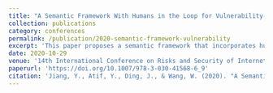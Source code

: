 ```yaml
---
title: "A Semantic Framework With Humans in the Loop for Vulnerability-Assessment in Cyber-Physical Production Systems"
collection: publications
category: conferences
permalink: /publication/2020-semantic-framework-vulnerability
excerpt: 'This paper proposes a semantic framework that incorporates human-in-the-loop approaches for vulnerability assessment in cyber-physical production systems, enabling collaborative risk evaluation and attack scenario analysis.'
date: 2020-10-29
venue: '14th International Conference on Risks and Security of Internet and Systems (CRiSIS 2019)'
paperurl: 'https://doi.org/10.1007/978-3-030-41568-6_9'
citation: 'Jiang, Y., Atif, Y., Ding, J., & Wang, W. (2020). "A Semantic Framework With Humans in the Loop for Vulnerability-Assessment in Cyber-Physical Production Systems." In <i>Risks and Security of Internet and Systems: 14th International Conference (CRiSIS 2019)</i>. Springer, pp. 128-143.'
---
```

